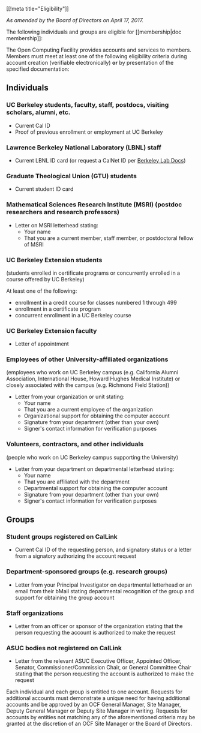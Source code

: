 [[!meta title="Eligibility"]]

_As amended by the Board of Directors on April 17, 2017._

The following individuals and groups are eligible for [[membership|doc membership]]:


The Open Computing Facility provides accounts and services to members. Members
must meet at least one of the following eligibility criteria during account
creation (verifiable electronically) **or** by presentation of the specified
documentation:

## Individuals

### UC Berkeley students, faculty, staff, postdocs, visiting scholars, alumni, etc.

* Current Cal ID
* Proof of previous enrollment or employment at UC Berkeley

### Lawrence Berkeley National Laboratory (LBNL) staff

* Current LBNL ID card
(or request a CalNet ID per [Berkeley Lab Docs](https://commons.lbl.gov/display/itdivision/2015/11/13/LBL+Calnet+ID+Requests+To+Go+Electronic))

### Graduate Theological Union (GTU) students

* Current student ID card

### Mathematical Sciences Research Institute (MSRI) (postdoc researchers and research professors)

* Letter on MSRI letterhead stating:
  * Your name
  * That you are a current member, staff member, or postdoctoral fellow of MSRI

### UC Berkeley Extension students

(students enrolled in certificate programs or concurrently enrolled in a course offered by UC Berkeley)

At least one of the following:

* enrollment in a credit course for classes numbered 1 through 499
* enrollment in a certificate program
* concurrent enrollment in a UC Berkeley course

### UC Berkeley Extension faculty

* Letter of appointment

### Employees of other University-affiliated organizations

(employees who work on UC Berkeley campus (e.g. California Alumni Association,
International House, Howard Hughes Medical Institute) or closely associated
with the campus (e.g. Richmond Field Station))

* Letter from your organization or unit stating:
  * Your name
  * That you are a current employee of the organization
  * Organizational support for obtaining the computer account
  * Signature from your department (other than your own)
  * Signer's contact information for verification purposes

### Volunteers, contractors, and other individuals

(people who work on UC Berkeley campus supporting the University)

* Letter from your department on departmental letterhead stating:
  * Your name
  * That you are affiliated with the department
  * Departmental support for obtaining the computer account
  * Signature from your department (other than your own)
  * Signer's contact information for verification purposes

## Groups

### Student groups registered on CalLink

* Current Cal ID of the requesting person, and signatory status or a letter
  from a signatory authorizing the account request

### Department-sponsored groups (e.g. research groups)

* Letter from your Principal Investigator on departmental letterhead or an
  email from their bMail stating departmental recognition of the group and
  support for obtaining the group account

### Staff organizations

* Letter from an officer or sponsor of the organization stating that the person
  requesting the account is authorized to make the request

### ASUC bodies not registered on CalLink

* Letter from the relevant ASUC Executive Officer, Appointed Officer, Senator,
  Commissioner/Commission Chair, or General Committee Chair stating that the
  person requesting the account is authorized to make the request

Each individual and each group is entitled to one account. Requests for
additional accounts must demonstrate a unique need for having additional
accounts and be approved by an OCF General Manager, Site Manager, Deputy
General Manager or Deputy Site Manager in writing. Requests for accounts
by entities not matching any of the aforementioned criteria may be granted
at the discretion of an OCF Site Manager or the Board of Directors.
